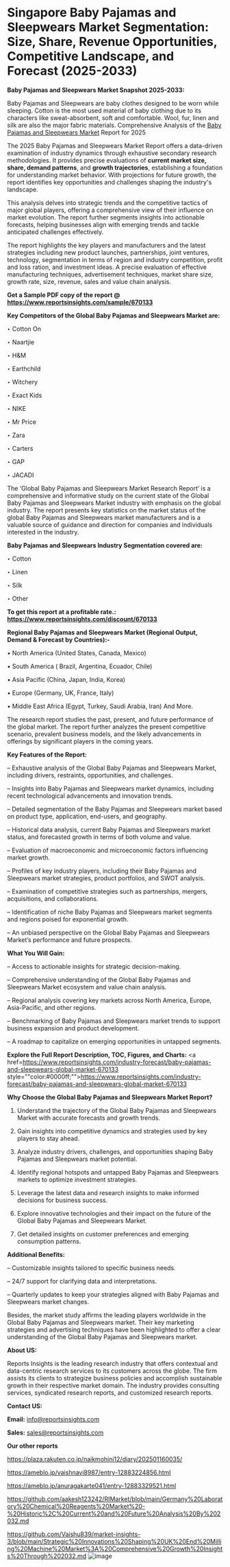 # Singapore Baby Pajamas and Sleepwears Market Segmentation: Size, Share, Revenue Opportunities, Competitive Landscape, and Forecast (2025-2033)

<strong>Baby Pajamas and Sleepwears Market Snapshot 2025-2033:</strong>

Baby Pajamas and Sleepwears are baby clothes designed to be worn while sleeping. Cotton is the most used material of baby clothing due to its characters like sweat-absorbent, soft and comfortable. Wool, fur, linen and silk are also the major fabric materials. Comprehensive Analysis of the <a href=https://www.reportsinsights.com/sample/670133>Baby Pajamas and Sleepwears Market</a> Report for 2025

The 2025 Baby Pajamas and Sleepwears Market Report offers a data-driven examination of industry dynamics through exhaustive secondary research methodologies. It provides precise evaluations of <strong>current market size, share, demand patterns</strong>, and <strong>growth trajectories</strong>, establishing a foundation for understanding market behavior. With projections for future growth, the report identifies key opportunities and challenges shaping the industry's landscape.

This analysis delves into strategic trends and the competitive tactics of major global players, offering a comprehensive view of their influence on market evolution. The report further segments insights into actionable forecasts, helping businesses align with emerging trends and tackle anticipated challenges effectively.

The report highlights the key players and manufacturers and the latest strategies including new product launches, partnerships, joint ventures, technology, segmentation in terms of region and industry competition, profit and loss ration, and investment ideas. A precise evaluation of effective manufacturing techniques, advertisement techniques, market share size, growth rate, size, revenue, sales and value chain analysis.

<strong>Get a Sample PDF copy of the report @ <a href=https://www.reportsinsights.com/sample/670133 style=color:#0000ff;>https://www.reportsinsights.com/sample/670133</a></strong>

<strong>Key Competitors of the Global Baby Pajamas and Sleepwears Market are:</strong>

‣ Cotton On

‣ Naartjie

‣ H&M

‣ Earthchild

‣ Witchery

‣ Exact Kids

‣ NIKE

‣ Mr Price

‣ Zara

‣ Carters

‣ GAP

‣ JACADI

The ‘Global Baby Pajamas and Sleepwears Market Research Report’ is a comprehensive and informative study on the current state of the Global Baby Pajamas and Sleepwears Market industry with emphasis on the global industry. The report presents key statistics on the market status of the global Baby Pajamas and Sleepwears market manufacturers and is a valuable source of guidance and direction for companies and individuals interested in the industry.

<strong>Baby Pajamas and Sleepwears Industry Segmentation covered are:</strong>

‣ Cotton

‣ Linen

‣ Silk

‣ Other

<strong>To get this report at a profitable rate.: <a href=https://www.reportsinsights.com/discount/670133 style=color:#0000ff;>https://www.reportsinsights.com/discount/670133</a></strong>

<strong>Regional Baby Pajamas and Sleepwears Market (Regional Output, Demand &amp; Forecast by Countries):-</strong>

• North America (United States, Canada, Mexico)

• South America ( Brazil, Argentina, Ecuador, Chile)

• Asia Pacific (China, Japan, India, Korea)

• Europe (Germany, UK, France, Italy)

• Middle East Africa (Egypt, Turkey, Saudi Arabia, Iran) And More.

The research report studies the past, present, and future performance of the global market. The report further analyzes the present competitive scenario, prevalent business models, and the likely advancements in offerings by significant players in the coming years.

<strong>Key Features of the Report:</strong>

– Exhaustive analysis of the Global Baby Pajamas and Sleepwears Market, including drivers, restraints, opportunities, and challenges.

– Insights into Baby Pajamas and Sleepwears market dynamics, including recent technological advancements and innovation trends.

– Detailed segmentation of the Baby Pajamas and Sleepwears market based on product type, application, end-users, and geography.

– Historical data analysis, current Baby Pajamas and Sleepwears market status, and forecasted growth in terms of both volume and value.

– Evaluation of macroeconomic and microeconomic factors influencing market growth.

– Profiles of key industry players, including their Baby Pajamas and Sleepwears market strategies, product portfolios, and SWOT analysis.

– Examination of competitive strategies such as partnerships, mergers, acquisitions, and collaborations.

– Identification of niche Baby Pajamas and Sleepwears market segments and regions poised for exponential growth.

– An unbiased perspective on the Global Baby Pajamas and Sleepwears Market’s performance and future prospects.

<strong>What You Will Gain:</strong>

– Access to actionable insights for strategic decision-making.

– Comprehensive understanding of the Global Baby Pajamas and Sleepwears Market ecosystem and value chain analysis.

– Regional analysis covering key markets across North America, Europe, Asia-Pacific, and other regions.

– Benchmarking of Baby Pajamas and Sleepwears market trends to support business expansion and product development.

– A roadmap to capitalize on emerging opportunities in untapped segments.

<strong>Explore the Full Report Description, TOC, Figures, and Charts:</strong>
<a href=https://www.reportsinsights.com/industry-forecast/baby-pajamas-and-sleepwears-global-market-670133 style=""color:#0000ff;"">https://www.reportsinsights.com/industry-forecast/baby-pajamas-and-sleepwears-global-market-670133</a>

<strong>Why Choose the Global Baby Pajamas and Sleepwears Market Report?</strong>

1. Understand the trajectory of the Global Baby Pajamas and Sleepwears Market with accurate forecasts and growth trends.

2. Gain insights into competitive dynamics and strategies used by key players to stay ahead.

3. Analyze industry drivers, challenges, and opportunities shaping Baby Pajamas and Sleepwears market potential.

4. Identify regional hotspots and untapped Baby Pajamas and Sleepwears markets to optimize investment strategies.

5. Leverage the latest data and research insights to make informed decisions for business success.

6. Explore innovative technologies and their impact on the future of the Global Baby Pajamas and Sleepwears Market.

7. Get detailed insights on customer preferences and emerging consumption patterns.

<strong>Additional Benefits:</strong>

– Customizable insights tailored to specific business needs.

– 24/7 support for clarifying data and interpretations.

– Quarterly updates to keep your strategies aligned with Baby Pajamas and Sleepwears market changes.

Besides, the market study affirms the leading players worldwide in the Global Baby Pajamas and Sleepwears market. Their key marketing strategies and advertising techniques have been highlighted to offer a clear understanding of the Global Baby Pajamas and Sleepwears market.

<strong><strong>About US</strong>:</strong>

Reports Insights is the leading research industry that offers contextual and data-centric research services to its customers across the globe. The firm assists its clients to strategize business policies and accomplish sustainable growth in their respective market domain. The industry provides consulting services, syndicated research reports, and customized research reports.

<strong>Contact US:</strong>

<p class=><b>Email:</b> <a href=mailto:info@reportsinsights.com>info@reportsinsights.com</a></p>
<p class=><b>Sales:</b> <a href=mailto:sales@reportsinsights.com>sales@reportsinsights.com</a></p>

<strong>Our other reports</strong>

<a href=https://plaza.rakuten.co.jp/naikmohini12/diary/202501160035/>https://plaza.rakuten.co.jp/naikmohini12/diary/202501160035/</a>

<a href=https://ameblo.jp/vaishnavi8987/entry-12883224856.html>https://ameblo.jp/vaishnavi8987/entry-12883224856.html</a>

<a href=https://ameblo.jp/anuragakarte041/entry-12883329521.html>https://ameblo.jp/anuragakarte041/entry-12883329521.html</a>

<a href=https://github.com/aakesh123242/RIMarket/blob/main/Germany%20Laboratory%20Chemical%20Reagents%20Market%20-%20Historic%2C%20Current%20and%20Future%20Analysis%20By%202032.md>https://github.com/aakesh123242/RIMarket/blob/main/Germany%20Laboratory%20Chemical%20Reagents%20Market%20-%20Historic%2C%20Current%20and%20Future%20Analysis%20By%202032.md</a>

<a href=https://github.com/Vaishu839/market-insights-3/blob/main/Strategic%20Innovations%20Shaping%20UK%20End%20Milling%20Machine%20Market%3A%20Comprehensive%20Growth%20Insights%20Through%202032.md>https://github.com/Vaishu839/market-insights-3/blob/main/Strategic%20Innovations%20Shaping%20UK%20End%20Milling%20Machine%20Market%3A%20Comprehensive%20Growth%20Insights%20Through%202032.md</a>
![image](https://github.com/user-attachments/assets/8459b6a7-ceab-4242-9069-b6941d2f3966)
